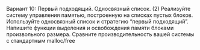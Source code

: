 Вариант 10: Первый подходящий. Односвязный список. (2)
Реализуйте систему управления памятью, построенную на списках пустых блоков. Используйте
односвязный список и стратегию “первый подходящий”.
Напишите функции выделения и освобождения памяти блоками произвольного размера.
Сравните производительность вашей системы с стандартным malloc/free
